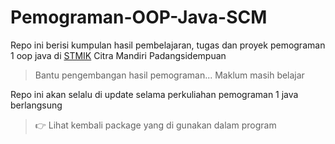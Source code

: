 # Pemograman-OOP-Java-SCM
Repo ini berisi kumpulan hasil pembelajaran, tugas dan proyek pemograman 1 oop java di [STMIK](https://home.stmik-citra-mandiri.ac.id/) Citra Mandiri Padangsidempuan

> Bantu pengembangan hasil pemograman... Maklum masih belajar

Repo ini akan selalu di update selama perkuliahan pemograman 1 java berlangsung

> 👉 Lihat kembali package yang di gunakan dalam program

